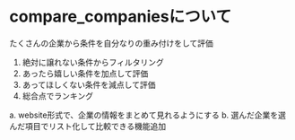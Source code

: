 # compare_companiesについて
たくさんの企業から条件を自分なりの重み付けをして評価

1. 絶対に譲れない条件からフィルタリング
2. あったら嬉しい条件を加点して評価
3. あってほしくない条件を減点して評価
4. 総合点でランキング

a. website形式で、企業の情報をまとめて見れるようにする
b. 選んだ企業を選んだ項目でリスト化して比較できる機能追加






